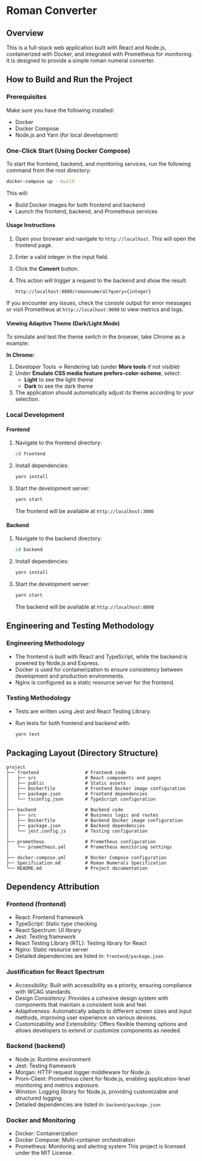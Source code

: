# Roman Converter

## Overview

This is a full-stack web application built with React and Node.js, containerized with Docker, and integrated with Prometheus for monitoring. It is designed to provide a simple roman numeral converter.

## How to Build and Run the Project

### Prerequisites

Make sure you have the following installed:

- Docker
- Docker Compose
- Node.js and Yarn (for local development)

### One-Click Start (Using Docker Compose)

To start the frontend, backend, and monitoring services, run the following command from the root directory:

```bash
docker-compose up --build
```

This will:

- Build Docker images for both frontend and backend
- Launch the frontend, backend, and Prometheus services

#### Usage Instructions

1. Open your browser and navigate to `http://localhost`. This will open the frontend page.
2. Enter a valid integer in the input field.
3. Click the **Convert** button.
4. This action will trigger a request to the backend and show the result:

    ```text
    http://localhost:8080/romannumeral?query={integer}
    ```

If you encounter any issues, check the console output for error messages or visit Prometheus at `http://localhost:9090` to view metrics and logs.

#### Viewing Adaptive Theme (Dark/Light Mode)

To simulate and test the theme switch in the browser, take Chrome as a example:

**In Chrome:**

1. Developer Tools -> Rendering tab (under **More tools** if not visible)
2. Under **Emulate CSS media feature prefers-color-scheme**, select:
   - **Light** to see the light theme
   - **Dark** to see the dark theme
3. The application should automatically adjust its theme according to your selection.

### Local Development

#### Frontend

1. Navigate to the frontend directory:

    ```bash
    cd frontend
    ```

2. Install dependencies:

    ```bash
    yarn install
    ```

3. Start the development server:

    ```bash
    yarn start
    ```

    The frontend will be available at `http://localhost:3000`

#### Backend

1. Navigate to the backend directory:

    ```bash
    cd backend
    ```

2. Install dependencies:

    ```bash
    yarn install
    ```

3. Start the development server:

    ```bash
    yarn start
    ```

    The backend will be available at `http://localhost:8080`

## Engineering and Testing Methodology

### Engineering Methodology

- The frontend is built with React and TypeScript, while the backend is powered by Node.js and Express.
- Docker is used for containerization to ensure consistency between development and production environments.
- Nginx is configured as a static resource server for the frontend.

### Testing Methodology

- Tests are written using Jest and React Testing Library.
- Run tests for both frontend and backend with:

    ```bash
    yarn test
    ```

## Packaging Layout (Directory Structure)

```
project
├── frontend                 # Frontend code
│   ├── src                  # React components and pages
│   ├── public               # Static assets
│   ├── Dockerfile           # Frontend Docker image configuration
│   ├── package.json         # Frontend dependencies
│   └── tsconfig.json        # TypeScript configuration
│
├── backend                  # Backend code
│   ├── src                  # Business logic and routes
│   ├── Dockerfile           # Backend Docker image configuration
│   ├── package.json         # Backend dependencies
│   └── jest.config.js       # Testing configuration
│
├── prometheus               # Prometheus configuration
│   └── prometheus.yml       # Prometheus monitoring settings
│
├── docker-compose.yml       # Docker Compose configuration
├── Specification.md         # Roman Numerals Specification
└── README.md                # Project documentation
```

## Dependency Attribution

### Frontend (frontend)

- React: Frontend framework
- TypeScript: Static type checking
- React Spectrum: UI library
- Jest: Testing framework
- React Testing Library (RTL): Testing library for React
- Nginx: Static resource server
- Detailed dependencies are listed in: `frontend/package.json`
  
### Justification for React Spectrum

- Accessibility: Built with accessibility as a priority, ensuring compliance with WCAG standards.
- Design Consistency: Provides a cohesive design system with components that maintain a consistent look and feel.
- Adaptiveness: Automatically adapts to different screen sizes and input methods, improving user experience on various devices.
- Customizability and Extensibility: Offers flexible theming options and allows developers to extend or customize components as needed.

### Backend (backend)

- Node.js: Runtime environment
- Jest: Testing framework
- Morgan: HTTP request logger middleware for Node.js.
- Prom-Client: Prometheus client for Node.js, enabling application-level monitoring and metrics exposure.
- Winston: Logging library for Node.js, providing customizable and structured logging.
- Detailed dependencies are listed in: `backend/package.json`

### Docker and Monitoring

- Docker: Containerization
- Docker Compose: Multi-container orchestration
- Prometheus: Monitoring and alerting system
This project is licensed under the MIT License.